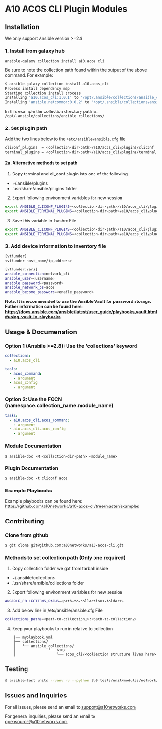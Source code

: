 # A10 ACOS CLI Plugin Modules

## Installation 


We only support Ansible version >=2.9

### 1. Install from galaxy hub

`ansible-galaxy collection install a10.acos_cli ` 

Be sure to note the collection path found within the output of the above command. For example:
```bash
$ ansible-galaxy collection install a10.acos_cli
Process install dependency map
Starting collection install process
Installing 'a10.acos_cli:1.0.1' to '/opt/.ansible/collections/ansible_collections/a10/acos_cli'
Installing 'ansible.netcommon:0.0.2' to '/opt/.ansible/collections/ansible_collections/ansible/netcommon'
```

In this example the collection directory path is: `/opt/.ansible/collections/ansible_collections/`


### 2. Set plugin path

Add the two lines below to the `/etc/ansible/ansible.cfg` file

```bash
cliconf_plugins  = <collection-dir-path>/a10/acos_cli/plugins/cliconf
terminal_plugins = <collection-dir-path>/a10/acos_cli/plugins/terminal
```

#### 2a. Alternative methods to set path 

1. Copy terminal and cli_conf plugin into one of the following
  * ~/.ansible/plugins
  * /usr/share/ansible/plugins folder

2. Export following environment variables for new session

```bash
export ANSIBLE_CLICONF_PLUGINS=<collection-dir-path>/a10/acos_cli/plugins/cliconf
export ANSIBLE_TERMINAL_PLUGINS=<collection-dir-path>/a10/acos_cli/plugins/terminal
```
	
3. Save this variable in .bashrc File 

```bash
export ANSIBLE_CLICONF_PLUGINS=<collection-dir-path>/a10/acos_cli/plugins/cliconf
export ANSIBLE_TERMINAL_PLUGINS=<collection-dir-path>/a10/acos_cli/plugins/terminal
```

### 3. Add device information to inventory file
```bash
[vthunder]
<vthunder host_name/ip_address>

[vthunder:vars]
ansible_connection=network_cli
ansible_user=<username>
ansible_password=<password>
ansible_network_os=acos
ansible_become_password=<enable_password>
```

**Note: It is recommended to use the Ansible Vault for password storage. Futher information can be found here: https://docs.ansible.com/ansible/latest/user_guide/playbooks_vault.html#using-vault-in-playbooks**

## Usage & Documenation

### Option 1 (Ansbile >=2.8):  Use the 'collections' keyword

```yaml
collections:
  - a10.acos_cli

tasks:
  - acos_command:
    - argument
  - acos_config
    - argument
```

### Option 2: Use the FQCN (namespace.collection_name.module_name)

```yaml
tasks:
  - a10.acos_cli.acos_command:
    - argument
  - a10.acos_cli.acos_config
    - argument
```

### Module Documentation

```
$ ansible-doc -M <collection-dir-path> <module_name>
```

### Plugin Documentation

```
$ ansible-doc -t cliconf acos 
```

### Example Playbooks

Example playbooks can be found here: https://github.com/a10networks/a10-acos-cli/tree/master/examples

## Contributing

### Clone from github

```bash
$ git clone git@github.com:a10networks/a10-acos-cli.git
```

### Methods to set collection path (Only one required) 

1. Copy collection folder we got from tarball inside 
  * ~/.ansible/collections 
  * /usr/share/ansible/collections folder 
	
2. Export following environment variables for new session

```bash
ANSIBLE_COLLECTIONS_PATHS=<path-to-collections-folders>
```
	
3. Add below line in /etc/ansible/ansible.cfg File 

```bash	
collections_paths=<path-to-collection1>:<path-to-collection2>
```

4. Keep your playbooks to run in relative to collection 

```
	|── myplaybook.yml
	├── collections/
	│   └── ansible_collections/
	│               └── a10/
	│                   └── acos_cli/<collection structure lives here>
```

## Testing

```bash
$ ansible-test units --venv -v --python 3.6 tests/unit/modules/network/a10/test_acos*.py 
```

## Issues and Inquiries
For all issues, please send an email to support@a10networks.com 

For general inquiries, please send an email to opensource@a10networks.com
